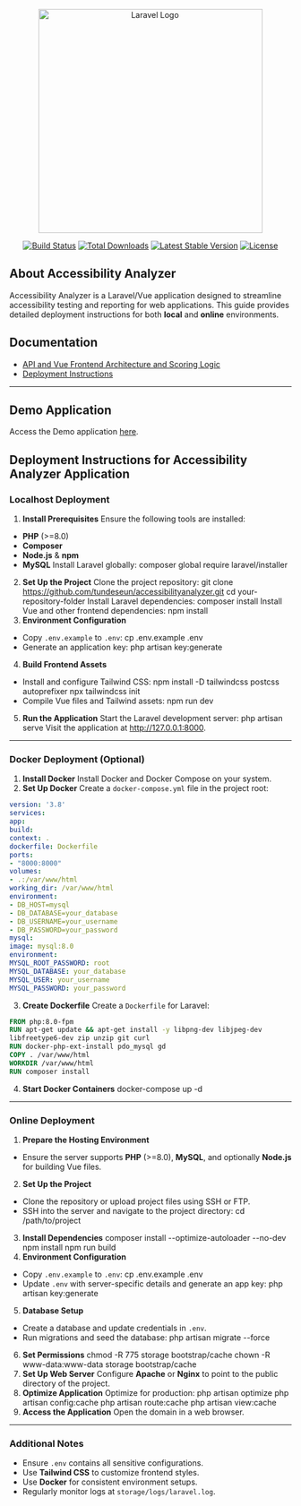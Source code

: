 <p align="center">
<a href="https://laravel.com" target="_blank"><img src="https://raw.githubusercontent.com/laravel/art/master/logo-lockup/5%20SVG/2%20CMYK/1%20Full%20Color/laravel-logolockup-cmyk-red.svg" width="400" alt="Laravel Logo"></a>
</p>

<p align="center">
<a href="https://github.com/tundeseun/accessibilityanalyzer/actions"><img src="https://github.com/tundeseun/accessibilityanalyzer/workflows/tests/badge.svg" alt="Build Status"></a>
<a href="https://packagist.org/packages/tundeseun/accessibilityanalyzer"><img src="https://img.shields.io/packagist/dt/tundeseun/accessibilityanalyzer" alt="Total Downloads"></a>
<a href="https://packagist.org/packages/tundeseun/accessibilityanalyzer"><img src="https://img.shields.io/packagist/v/tundeseun/accessibilityanalyzer" alt="Latest Stable Version"></a>
<a href="https://packagist.org/packages/tundeseun/accessibilityanalyzer"><img src="https://img.shields.io/packagist/l/tundeseun/accessibilityanalyzer" alt="License"></a>
</p>

## About Accessibility Analyzer

Accessibility Analyzer is a Laravel/Vue application designed to streamline accessibility testing and reporting for web applications. This guide provides detailed deployment instructions for both **local** and **online** environments.
## Documentation

- [API and Vue Frontend Architecture and Scoring Logic](docs/API%20AND%20VUE%20FRONTEND%20ARCHITECTURE%20AND%20SCORING%20LOGIC.pdf)
- [Deployment Instructions](docs/Laravel_Vue_Deployment_Instructions.pdf)


---
## Demo Application

Access the Demo application [here](https://tinyurl.com/pluro-test-demo).



## Deployment Instructions for Accessibility Analyzer Application

### Localhost Deployment
1. **Install Prerequisites**
Ensure the following tools are installed:
- **PHP** (>=8.0)
- **Composer**
- **Node.js** & **npm**
- **MySQL**
Install Laravel globally:
composer global require laravel/installer
2. **Set Up the Project**
Clone the project repository:
git clone https://github.com/tundeseun/accessibilityanalyzer.git
cd your-repository-folder
Install Laravel dependencies:
composer install
Install Vue and other frontend dependencies:
npm install
3. **Environment Configuration**
- Copy `.env.example` to `.env`:
cp .env.example .env
- Generate an application key:
php artisan key:generate
4. **Build Frontend Assets**
- Install and configure Tailwind CSS:
npm install -D tailwindcss postcss autoprefixer
npx tailwindcss init
- Compile Vue files and Tailwind assets:
npm run dev
5. **Run the Application**
Start the Laravel development server:
php artisan serve
Visit the application at http://127.0.0.1:8000.
---
### Docker Deployment (Optional)
1. **Install Docker**
Install Docker and Docker Compose on your system.
2. **Set Up Docker**
Create a `docker-compose.yml` file in the project root:
```yaml
version: '3.8'
services:
app:
build:
context: .
dockerfile: Dockerfile
ports:
- "8000:8000"
volumes:
- .:/var/www/html
working_dir: /var/www/html
environment:
- DB_HOST=mysql
- DB_DATABASE=your_database
- DB_USERNAME=your_username
- DB_PASSWORD=your_password
mysql:
image: mysql:8.0
environment:
MYSQL_ROOT_PASSWORD: root
MYSQL_DATABASE: your_database
MYSQL_USER: your_username
MYSQL_PASSWORD: your_password
```
3. **Create Dockerfile**
Create a `Dockerfile` for Laravel:
```dockerfile
FROM php:8.0-fpm
RUN apt-get update && apt-get install -y libpng-dev libjpeg-dev
libfreetype6-dev zip unzip git curl
RUN docker-php-ext-install pdo_mysql gd
COPY . /var/www/html
WORKDIR /var/www/html
RUN composer install
```
4. **Start Docker Containers**
docker-compose up -d
---
### Online Deployment
1. **Prepare the Hosting Environment**
- Ensure the server supports **PHP** (>=8.0), **MySQL**, and optionally
**Node.js** for building Vue files.
2. **Set Up the Project**
- Clone the repository or upload project files using SSH or FTP.
- SSH into the server and navigate to the project directory:
cd /path/to/project
3. **Install Dependencies**
composer install --optimize-autoloader --no-dev
npm install
npm run build
4. **Environment Configuration**
- Copy `.env.example` to `.env`:
cp .env.example .env
- Update `.env` with server-specific details and generate an app key:
php artisan key:generate
5. **Database Setup**
- Create a database and update credentials in `.env`.
- Run migrations and seed the database:
php artisan migrate --force
6. **Set Permissions**
chmod -R 775 storage bootstrap/cache
chown -R www-data:www-data storage bootstrap/cache
7. **Set Up Web Server**
Configure **Apache** or **Nginx** to point to the public directory of the
project.
8. **Optimize Application**
Optimize for production:
php artisan optimize
php artisan config:cache
php artisan route:cache
php artisan view:cache
9. **Access the Application**
Open the domain in a web browser.
---
### Additional Notes
- Ensure `.env` contains all sensitive configurations.
- Use **Tailwind CSS** to customize frontend styles.
- Use **Docker** for consistent environment setups.
- Regularly monitor logs at `storage/logs/laravel.log`.
